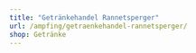 ```yaml
---
title: "Getränkehandel Rannetsperger"
url: /ampfing/getraenkehandel-rannetsperger/
shop: Getränke
---
```

